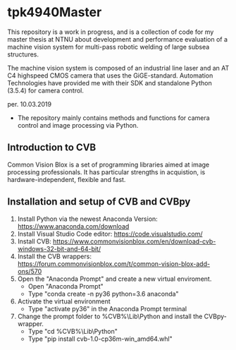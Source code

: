 # tpk4940Master
This repository is a work in progress, and is a collection of code for my master thesis at NTNU about development and performance evaluation of a machine vision system for multi-pass robotic welding of large subsea structures.

The machine vision system is composed of an industrial line laser and an AT C4 highspeed CMOS camera that uses the GiGE-standard. Automation Technologies have provided me with their SDK and standalone Python (3.5.4) for camera control. 

per. 10.03.2019
 - The repository mainly contains methods and functions for camera control and image processing via Python.




## Introduction to CVB
Common Vision Blox is a set of programming libraries aimed at image processing professionals. 
It has particular strengths in acquistion, is hardware-independent, flexible and fast.

## Installation and setup of CVB and CVBpy 
1. Install Python via the newest Anaconda Version: https://www.anaconda.com/download
2. Install Visual Studio Code editor: https://code.visualstudio.com/
3. Install CVB: https://www.commonvisionblox.com/en/download-cvb-windows-32-bit-and-64-bit/
4. Install the CVB wrappers: https://forum.commonvisionblox.com/t/common-vision-blox-add-ons/570
5. Open the "Anaconda Prompt" and create a new virtual enviroment.
   - Open "Anaconda Prompt"
   - Type "conda create -n py36 python=3.6 anaconda"
6. Activate the virtual environment
   - Type "activate py36" in the Anaconda Prompt terminal
7. Change the prompt folder to %CVB%\Lib\Python and install the CVBpy-wrapper.
   - Type "cd %CVB%\Lib\Python"
   - Type "pip install cvb-1.0-cp36m-win_amd64.whl"
